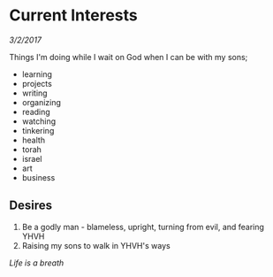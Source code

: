 # Current Interests

_3/2/2017_

Things I'm doing while I wait on God when I can be with my sons;

- learning
- projects
- writing
- organizing
- reading
- watching
- tinkering
- health
- torah
- israel
- art
- business

## Desires
1. Be a godly man - blameless, upright, turning from evil, and fearing YHVH
2. Raising my sons to walk in YHVH's ways


_Life is a breath_